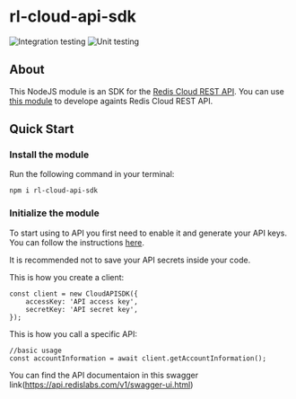 # rl-cloud-api-sdk
![Integration testing](https://github.com/danitseitlin/rl-cloud-api-sdk/workflows/Integration%20testing/badge.svg)
![Unit testing](https://github.com/danitseitlin/rl-cloud-api-sdk/workflows/Unit%20testing/badge.svg)

## About
This NodeJS module is an SDK for the [Redis Cloud REST API](https://docs.redislabs.com/latest/rc/api/).
You can use [this module](https://www.npmjs.com/package/rl-cloud-api-sdk) to develope againts Redis Cloud REST API.

## Quick Start

### Install the module
Run the following command in your terminal:

`npm i rl-cloud-api-sdk`

### Initialize the module
To start using to API you first need to enable it and generate your API keys. You can follow the instructions [here](https://docs.redislabs.com/latest/rc/api/how-to/create-api-keys-for-your-team/). 

It is recommended not to save your API secrets inside your code.

This is how you create a client:
```
const client = new CloudAPISDK({
    accessKey: 'API access key',
    secretKey: 'API secret key',
});
```

This is how you call a specific API:
```
//basic usage
const accountInformation = await client.getAccountInformation();
```

You can find the API documentaion in this swagger link(https://api.redislabs.com/v1/swagger-ui.html)

